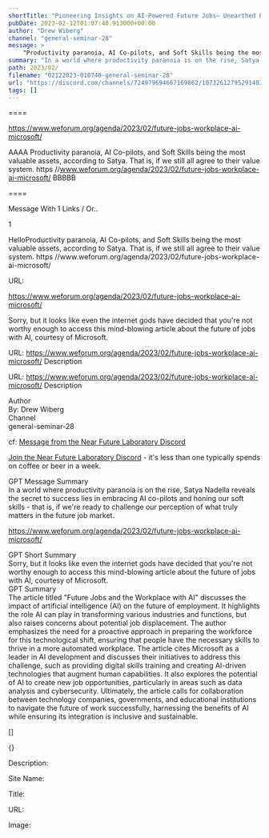 ```yaml
---
shortTitle: "Pioneering Insights on AI-Powered Future Jobs— Unearthed Exclusively by Microsoft for the Deserving Minds!"
pubDate: 2023-02-12T01:07:40.913000+00:00
author: "Drew Wiberg"
channel: "general-seminar-28"
message: >
    "Productivity paranoia, AI Co-pilots, and Soft Skills being the most valuable assets, according to Satya. That is, if we still all agree to their value system. https //www.weforum.org/agenda/2023/02/future-jobs-workplace-ai-microsoft/"
summary: "In a world where productivity paranoia is on the rise, Satya Nadella reveals the secret to success lies in embracing AI co-pilots and honing our soft skills - that is, if we're ready to challenge our perception of what truly matters in the future job market."
path: 2023/02/
filename: "02122023-010740-general-seminar-28"
url: "https://discord.com/channels/724979694667169862/1073261279529140365/1074134666342309960"
tags: []
---
```

====

https://www.weforum.org/agenda/2023/02/future-jobs-workplace-ai-microsoft/

<!-- 

 -->

AAAA Productivity paranoia, AI Co-pilots, and Soft Skills being the most valuable assets, according to Satya. That is, if we still all agree to their value system. https //www.weforum.org/agenda/2023/02/future-jobs-workplace-ai-microsoft/ BBBBB

====
<div class="metadata-title-header pt-3 pb-3 pl-2">Message  With 1 Links / Or..</div>    
<div class="human-content-container">  


<p>1</p>
<div style="font-family: var(--font-family-peak);">HelloProductivity paranoia, AI Co-pilots, and Soft Skills being the most valuable assets, according to Satya. That is, if we still all agree to their value system. https //www.weforum.org/agenda/2023/02/future-jobs-workplace-ai-microsoft/</div>

URL: <p>https://www.weforum.org/agenda/2023/02/future-jobs-workplace-ai-microsoft/</p>
<p></p>  <!-- Example: Display each item in a paragraph -->
<p>Sorry, but it looks like even the internet gods have decided that you're not worthy enough to access this mind-blowing article about the future of jobs with AI, courtesy of Microsoft.</p>




URL: https://www.weforum.org/agenda/2023/02/future-jobs-workplace-ai-microsoft/
Description 

</div>

<div class="bg-blue-300 p-4 rounded-md mb-4">

URL: https://www.weforum.org/agenda/2023/02/future-jobs-workplace-ai-microsoft/
Description 

</div>

<div class="metadata-title-header pt-3 pb-3 pl-2">Author</div>    
<div class="bg-gray-200 p-4 rounded-md mb-4">   
By: Drew Wiberg
</div>

<div class="metadata-title-header pt-3 pb-3 pl-2">Channel</div>    
<div class="bg-gray-200 p-4 rounded-md mb-4">   
general-seminar-28</span>
</div>

cf: <a href="">Message from the Near Future Laboratory Discord</a>

<a href="">Join the Near Future Laboratory Discord</a> - it's less than one typically spends on coffee or beer in a week. 

<div class="metadata-title-header pt-3 pb-3 pl-2">GPT Message Summary</div>    
<div class="robot-content-container">
In a world where productivity paranoia is on the rise, Satya Nadella reveals the secret to success lies in embracing AI co-pilots and honing our soft skills - that is, if we're ready to challenge our perception of what truly matters in the future job market.
</div>
</div>


<a href="https://www.weforum.org/agenda/2023/02/future-jobs-workplace-ai-microsoft/">https://www.weforum.org/agenda/2023/02/future-jobs-workplace-ai-microsoft/</a><br/>

<div class="metadata-title-header pt-3 pb-3 pl-2">GPT Short Summary</div>
<div class="robot-content-container">
Sorry, but it looks like even the internet gods have decided that you're not worthy enough to access this mind-blowing article about the future of jobs with AI, courtesy of Microsoft.
</div>

<div class="metadata-title-header pt-3 pb-3 pl-2">GPT Summary</div>
<div class="robot-content-container">
The article titled "Future Jobs and the Workplace with AI" discusses the impact of artificial intelligence (AI) on the future of employment. It highlights the role AI can play in transforming various industries and functions, but also raises concerns about potential job displacement. The author emphasizes the need for a proactive approach in preparing the workforce for this technological shift, ensuring that people have the necessary skills to thrive in a more automated workplace. The article cites Microsoft as a leader in AI development and discusses their initiatives to address this challenge, such as providing digital skills training and creating AI-driven technologies that augment human capabilities. It also explores the potential of AI to create new job opportunities, particularly in areas such as data analysis and cybersecurity. Ultimately, the article calls for collaboration between technology companies, governments, and educational institutions to navigate the future of work successfully, harnessing the benefits of AI while ensuring its integration is inclusive and sustainable.
</div>

<!-- Summary:  You don't have permission to access "http://www.weforum.org/agenda/2023/02/future-jobs-workplace-ai-Microsoft/" on this server . -->

[]

<div class="bg-gray-400"> {} </div>

Description: 

Site Name: 

Title: 

URL: 

Image: <img src="" width="" height=""/>


